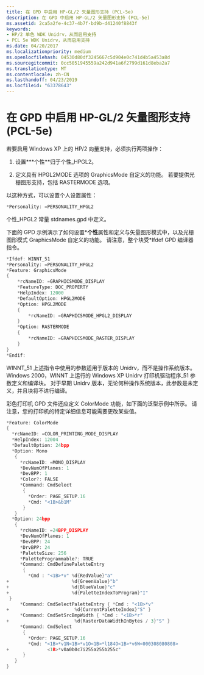 ```yaml
---
title: 在 GPD 中启用 HP-GL/2 矢量图形支持 (PCL-5e)
description: 在 GPD 中启用 HP-GL/2 矢量图形支持 (PCL-5e)
ms.assetid: 2ca5a2fe-4c37-4b7f-bd9b-d41240f8843f
keywords:
- HP/2 单色 WDK Unidrv，从而启用支持
- PCL 5e WDK Unidrv，从而启用支持
ms.date: 04/20/2017
ms.localizationpriority: medium
ms.openlocfilehash: 04530d80df3245667c5d904e0c741d4b5a453a8d
ms.sourcegitcommit: 0cc5051945559a242d941a6f2799d161d8eba2a7
ms.translationtype: MT
ms.contentlocale: zh-CN
ms.lasthandoff: 04/23/2019
ms.locfileid: "63378643"
---
```

# <a name="enabling-hp-gl2-vector-graphics-support-pcl-5e-in-the-gpd"></a>在 GPD 中启用 HP-GL/2 矢量图形支持 (PCL-5e)





若要启用 Windows XP 上的 HP/2 向量支持，必须执行两项操作：

1.  设置**\*个性**归于个性\_HPGL2。

2.  定义具有 HPGL2MODE 选项的 GraphicsMode 自定义的功能。 若要提供光栅图形支持，包括 RASTERMODE 选项。

以这种方式，可以设置个人设置属性：

```cpp
*Personality: =PERSONALITY_HPGL2
```

个性\_HPGL2 常量 stdnames.gpd 中定义。

下面的 GPD 示例演示了如何设置\***个性**属性和定义与矢量图形模式中，以及光栅图形模式 GraphicsMode 自定义的功能。 请注意，整个块受\*Ifdef GPD 编译器指令。

```cpp
*Ifdef: WINNT_51
*Personality: =PERSONALITY_HPGL2
*Feature: GraphicsMode
{
    *rcNameID: =GRAPHICSMODE_DISPLAY
    *FeatureType: DOC_PROPERTY
    *HelpIndex: 12000
    *DefaultOption: HPGL2MODE
    *Option: HPGL2MODE
    {
        *rcNameID: =GRAPHICSMODE_HPGL2_DISPLAY
    }
    *Option: RASTERMODE
    {
        *rcNameID: =GRAPHICSMODE_RASTER_DISPLAY
    }
}
*Endif:
```

WINNT\_51 上述指令中使用的参数适用于版本的 Unidrv，而不是操作系统版本。 Windows 2000，WINNT 上运行的 Windows XP Unidrv 打印机驱动程序\_51 参数定义和编译块。 对于早期 Unidrv 版本，无论何种操作系统版本，此参数是未定义，并且块将不进行编译。

彩色打印机 GPD 文件还应定义 ColorMode 功能，如下面的泛型示例中所示。 请注意，您的打印机的特定详细信息可能需要更改某些值。

```cpp
*Feature: ColorMode
{
  *rcNameID: =COLOR_PRINTING_MODE_DISPLAY
  *HelpIndex: 12004
  *DefaultOption: 24bpp
  *Option: Mono
   {
     *rcNameID: =MONO_DISPLAY
     *DevNumOfPlanes: 1
     *DevBPP: 1
     *Color?: FALSE
     *Command: CmdSelect
      {
        *Order: PAGE_SETUP.16 
        *Cmd: "<1B>&b1M"
      }
   }
  *Option: 24bpp
   {
     *rcNameID: =24BPP_DISPLAY
     *DevNumOfPlanes: 1
     *DevBPP: 24
     *DrvBPP: 24
     *PaletteSize: 256
     *PaletteProgrammable?: TRUE
     *Command: CmdDefinePaletteEntry
      {
        *Cmd : "<1B>*v" %d{RedValue}"a"
+                       %d{GreenValue}"b"
+                       %d{BlueValue}"c"
+                       %d{PaletteIndexToProgram}"I"
 }
     *Command: CmdSelectPaletteEntry { *Cmd : "<1B>*v" 
+                        %d{CurrentPaletteIndex}"S" }
     *Command: CmdSetSrcBmpWidth { *Cmd : "<1B>*r" 
+                        %d{RasterDataWidthInBytes / 3}"S" }
     *Command: CmdSelect
      {
        *Order: PAGE_SETUP.16
        *Cmd: "<1B>*v1N<1B>*v1O<1B>*l184O<1B>*v6W<000308080808>
+              <1B>*v0a0b0c7i255a255b255c"
      }
   }
}
```

 

 




